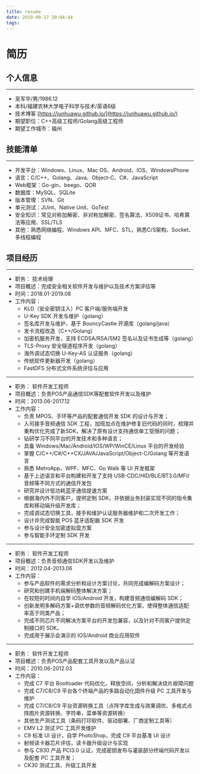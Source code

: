 ```yaml
---
title: resume
date: 2019-09-17 20:04:44
tags: 
---
```


# 简历 #

## 个人信息 ##

---

- 吴军华/男/1986.12
- 本科/福建农林大学电子科学与技术/英语6级
- 技术博客 [https://junhuawu.github.io/](https://junhuawu.github.io/)
- 期望职位：C++高级工程师/Golang高级工程师
- 期望工作城市：福州

## 技能清单 ##

---

- 开发平台：Windows、Linux、Mac OS、Android、IOS、WindowsPhone
- 语言：C/C++、Golang、Java、Object-C、C#、JavaScript
- Web框架：Go-gin、beego、QOR
- 数据库：MySQL、SQLite
- 版本管理：SVN、Git
- 单元测试：JUint、Native Unit、GoTest
- 安全知识：常见对称加解密、非对称加解密、签名算法、X509证书、哈希算法等应用、SSL/TLS
- 其他：熟悉网络编程、Windows API、MFC、STL，熟悉C/S架构、Socket、多线程编程

## 项目经历 ##

---

- 职务： 技术经理
- 项目概述：完成安全相关软件开发与维护以及技术方案评估等
- 时间：2018.01-2019.08
- 工作内容：
  - KLD（安全密钥注入）PC 客户端/服务端开发
  - U-Key SDK 开发与维护（golang）
  - 签名库开发与维护，基于 BouncyCastle 开源库（golang/java）
  - 发卡流程改造（C++/Golang）
  - 加密机服务开发，支持 ECDSA/RSA/SM2 签名以及证书生成等（golang）
  - TLS-Proxy 安全隧道程序开发（golang）
  - 海外调试态切换 U-Key-AS 认证服务（golang）
  - 传统软件更新器开发（golang）
  - FastDFS 分布式文件系统评估与应用

---

- 职务： 软件开发工程师
- 项目概述：负责POS产品通信SDK等配套软件开发以及维护
- 时间：2013.06-2017.12
- 工作内容：
  - 负责 MPOS、手环等产品的配套通信开发 SDK 的设计与开发；
  - 入司接手音频通信 SDK 工程，加班加点在维护修复旧代码的同时，梳理并重构优化完成了新SDK，解决了原有设计支持通信单工受限的问题；
  - 钻研学习不同平台的开发技术和多种语言；
  - 具备 Windows/Mac/Android/IOS/WP/WinCE/Linux 平台的开发经验
  - 掌握 C/C++/C#/C++CX/JAVA/JavaScript/Object-C/Golang 等开发语言
  - 熟悉 MetroApp、WPF、MFC、Go Walk 等 UI 开发框架
  - 基于上述语言和平台构建和开发了支持 USB-CDC/HID/BLE/BT3.0/MFI/音频等不同方式的通信开发包
  - 研究并设计低功耗蓝牙通信提速方案
  - 根据海内外不同客户，提供定制 SDK，并依据业务封装实现不同的指令集库和移动端升级开发库；
  - 完成调试态切换工具，接手和维护认证服务器维护和二次开发工作；
  - 设计并完成智能 POS 蓝牙适配器 SDK 开发
  - 参与设计安全加密虚拟盘方案
  - 参与智能手环定制 SDK 开发

---

- 职务： 软件开发工程师
- 项目概述：负责音频通信SDK开发以及维护
- 时间：2012.04-2013.06
- 工作内容：
  - 参与产品软件的需求分析和设计方案讨论，共同完成编解码方案设计；
  - 研究和创建手机端解码整体解决方案；
  - 在较短的时间内自学 IOS/Android 开发，构建音频通信编解码 SDK；
  - 创新发明多解码方案+调优参数的音频解码优化方案，使得整体通信适配率高于同类产品；
  - 完成不同芯片不同解决方案平台的开发包兼容，以及针对不同客户提供定制接口的 SDK。
  - 完成用于展示会演示的 IOS/Android 商业应用软件

---

- 职务： 软件开发工程师
- 项目概述：负责POS产品配套工具开发以及产品认证
- 时间：2010.06-2012.03
- 工作内容：
  - 完成 C7 平台 Bootloader 代码优化，释放空间，分析和解决烧片故障问题
  - 完成 C7/C8/C9 平台各个终端产品的多路自动化固件升级 PC 工具开发与维护
  - 完成 C7/C8/C9 平台资源转换工具（点阵字库生成与效果调优、多格式点阵图片资源转换、字符串，菜单等资源转换）
  - 其他生产测试工具（条码打印软件、驱动部署、厂商定制工具等）
  - EMV L2 测试 PC 工具开发维护
  - C9 标准 UI 设计，自学 PhotoShop，完成 C9 平台基准 UI 设计
  - 射频读卡器芯片评估，读卡器升级设计与实现
  - 参与 C930 产品 PCI3.0 认证，完成密钥发布与灌装部分终端代码开发以及配套 PC 工具开发；
  - CK30 测试工具、升级工具开发
